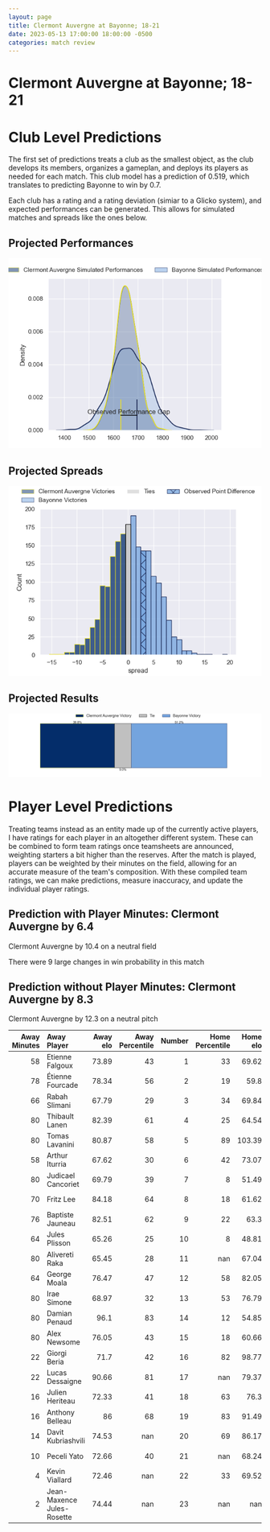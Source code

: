 ```yaml
---  
layout: page  
title: Clermont Auvergne at Bayonne; 18-21  
date: 2023-05-13 17:00:00 18:00:00 -0500  
categories: match review  
---
```

# Clermont Auvergne at Bayonne; 18-21

# Club Level Predictions


The first set of predictions treats a club as the smallest object, as the club develops its members, organizes a gameplan, and deploys its players as needed for each match. This club model has a prediction of 0.519, which translates to predicting Bayonne to win by 0.7.

Each club has a rating and a rating deviation (simiar to a Glicko system), and expected performances can be generated. This allows for simulated matches and spreads like the ones below.
## Projected Performances


![Projected Performances](plots/performances_2023-05-13-Bayonne-ClermontAuvergne.png)
## Projected Spreads


![Projected Spreads](plots/spreads_2023-05-13-Bayonne-ClermontAuvergne.png)
## Projected Results


![Projected Results](plots/resultbar_2023-05-13-Bayonne-ClermontAuvergne.png)
# Player Level Predictions


Treating teams instead as an entity made up of the currently active players, I have ratings for each player in an altogether different system. These can be combined to form team ratings once teamsheets are announced, weighting starters a bit higher than the reserves. After the match is played, players can be weighted by their minutes on the field, allowing for an accurate measure of the team's composition. With these compiled team ratings, we can make predictions, measure inaccuracy, and update the individual player ratings.
## Prediction with Player Minutes: Clermont Auvergne by 6.4


Clermont Auvergne by 10.4 on a neutral field

There were 9 large changes in win probability in this match
## Prediction without Player Minutes: Clermont Auvergne by 8.3


Clermont Auvergne by 12.3 on a neutral pitch



|   Away Minutes | Away Player                |   Away elo |   Away Percentile |   Number |   Home Percentile |   Home elo | Home Player           |   Home Minutes |
|---------------:|:---------------------------|-----------:|------------------:|---------:|------------------:|-----------:|:----------------------|---------------:|
|             58 | Etienne Falgoux            |      73.89 |                43 |        1 |                33 |      69.62 | Swan Cormenier        |             47 |
|             78 | Étienne Fourcade           |      78.34 |                56 |        2 |                19 |      59.8  | Facundo Bosch         |             47 |
|             66 | Rabah Slimani              |      67.79 |                29 |        3 |                34 |      69.84 | Pascal Cotet          |             47 |
|             80 | Thibault Lanen             |      82.39 |                61 |        4 |                25 |      64.54 | Denis Marchois        |             47 |
|             80 | Tomas Lavanini             |      80.87 |                58 |        5 |                89 |     103.39 | Thomas Ceyte          |             80 |
|             58 | Arthur Iturria             |      67.62 |                30 |        6 |                42 |      73.07 | Pierre Huguet         |             53 |
|             80 | Judicael Cancoriet         |      69.79 |                39 |        7 |                 8 |      51.49 | Baptiste Heguy        |             80 |
|             70 | Fritz Lee                  |      84.18 |                64 |        8 |                18 |      61.62 | Uzair Cassiem         |             80 |
|             76 | Baptiste Jauneau           |      82.51 |                62 |        9 |                22 |      63.3  | Maxime Machenaud      |             80 |
|             64 | Jules Plisson              |      65.26 |                25 |       10 |                 8 |      48.81 | Camille Lopez         |             80 |
|             80 | Alivereti Raka             |      65.45 |                28 |       11 |               nan |      67.04 | Arthur Duhau          |             80 |
|             64 | George Moala               |      76.47 |                47 |       12 |                58 |      82.05 | Yann David            |             58 |
|             80 | Irae Simone                |      68.97 |                32 |       13 |                53 |      76.79 | Peyo Muscarditz       |             47 |
|             80 | Damian Penaud              |      96.1  |                83 |       14 |                12 |      54.85 | Marland Yarde         |             80 |
|             80 | Alex Newsome               |      76.05 |                43 |       15 |                18 |      60.66 | Tom Spring            |             80 |
|             22 | Giorgi Beria               |      71.7  |                42 |       16 |                82 |      98.77 | Sireli Maqala         |             33 |
|             22 | Lucas Dessaigne            |      90.66 |                81 |       17 |               nan |      79.37 | Torsten van Jaarsveld |             33 |
|             16 | Julien Heriteau            |      72.33 |                41 |       18 |                63 |      76.3  | Quentin Béthune       |             33 |
|             16 | Anthony Belleau            |      86    |                68 |       19 |                83 |      91.49 | Tevita Tatafu         |             33 |
|             14 | Davit Kubriashvili         |      74.53 |               nan |       20 |                69 |      86.17 | Konstantin Mikautadze |             33 |
|             10 | Peceli Yato                |      72.66 |                40 |       21 |               nan |      68.24 | Jean Monribot         |             27 |
|              4 | Kevin Viallard             |      72.46 |               nan |       22 |                33 |      69.52 | Guillaume Martocq     |             22 |
|              2 | Jean-Maxence Jules-Rosette |      74.44 |               nan |       23 |               nan |     nan    | nan                   |            nan |

